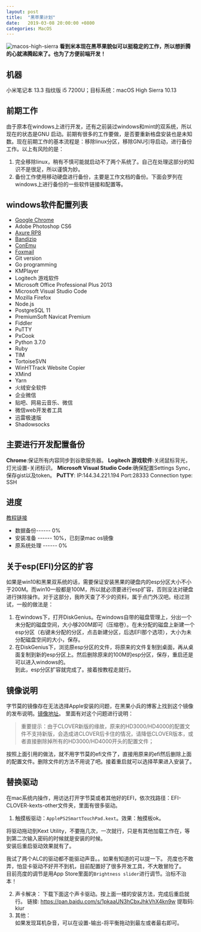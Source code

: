 ```yaml
---
layout: post
title:  "黑苹果计划"
date:   2019-03-08 20:00:00 +0800
categories: MacOS
---
```


![macos-high-sierra](https://user-images.githubusercontent.com/21136420/53999869-1a0a1b00-4180-11e9-8c8b-8b564e12ff99.jpg)
__看到米本现在黑苹果貌似可以挺稳定的工作，所以想折腾的心就沸腾起来了。也为了方便前端开发！__
## 机器

小米笔记本 13.3 指纹版 i5 7200U；目标系统：macOS High Sierra 10.13

## 前期工作

由于原本在windows上进行开发，还有之前装过windows和mint的双系统，所以现在的状态是GNU 启动。前期有很多的工作要做，是否要重新格盘安装也是未知数。现在前期工作的基本流程是：移除linux分区，移除GNU引导启动，进行备份工作。以上有风险的是：
1. 完全移除linux，稍有不慎可能就启动不了两个系统了。自己在处理这部分的知识不是很足，所以谨慎为妙。
2. 备份工作使用移动硬盘进行备份，主要是工作文档的备份。下面会罗列在windows上进行备份的一些软件链接和配置等。

## windows软件配置列表

- [Google Chrome](https://www.google.com/chrome/)
- Adobe Photoshop CS6
- [Axure RP8](https://www.axure.com/)
- [Bandizip](https://cn.bandisoft.com/bandizip/)
- [ConEmu](https://conemu.github.io/)
- [Foxmail](https://www.foxmail.com/)
- Git version
- Go programming
- KMPlayer
- Logitech 游戏软件
- Microsoft Office Professional Plus 2013
- Microsoft Visual Studio Code 
- Mozilla Firefox
- Node.js
- PostgreSQL 11
- PremiumSoft Navicat Premium
- Fiddler
- PuTTY
- PxCook
- Python 3.7.0
- Ruby
- TIM
- TortoiseSVN
- WinHTTrack Website Copier
- XMind
- Yarn
- 火绒安全软件
- 企业微信
- 贴吧、网易云音乐、微信
- 微信web开发者工具
- 迅雷极速版
- Shadowsocks

## 主要进行开发配置备份

__Chrome__:保证所有内容同步到谷歌服务器。
__Logitech 游戏软件__:关闭鼠标背光，灯光设置-关闭标识。
__Microsoft Visual Studio Code__:确保配置Settings Sync，保存gist以及token。
__PuTTY__: IP:144.34.221.194 Port:28333 Connection type: SSH

## 进度

[教程链接](https://blog.str-mo.com/tech/217/)
- 数据备份------ 0%
- 安装准备 ------ 10%，已刻录mac os镜像
- 原系统处理 ------ 0%

## 关于esp(EFI)分区的扩容

如果是win10和黑果双系统的话，需要保证安装黑果的硬盘内的esp分区大小不小于200M。而win10一般都是100M，所以就必须要进行esp扩容，否则没法对硬盘进行抹除操作。对于这部分，我昨天查了不少的资料，属于点门外汉吧。经过测试，一般的做法是：
1. 在windows下，打开DiskGenius。在windows自带的磁盘管理上，分出一个未分配的磁盘空间，大小够200M即可（压缩卷）。在未分配的磁盘上新建一个esp分区（右键未分配的分区，点击新建分区，后选EFI那个选项），大小为未分配磁盘空间的大小，保存。
2. 在DiskGenius下，浏览原esp分区的文件，将原来的文件复制到桌面，再从桌面复制到新的esp分区上。然后删除原来的100M的esp分区，保存，重启还是可以进入windows的。  
到此，esp分区扩容就完成了。接着按教程走就行。

## 镜像说明

字节莫的镜像存在无法选择Apple安装的问题，在黑果小兵的博客上找到这个镜像的发布说明。[镜像地址](https://blog.daliansky.net/macOS-High-Sierra-10.13.6-17G65-Release-Version-with-Clover-4596-original-mirror.html)。
里面有对这个问题进行说明：  
> 重要提示：由于CLOVER新版的缘故，原来的HD3000/HD4000的配置文件不支持新版，会造成进CLOVER后卡住的情况，请降低CLOVER版本，或者直接删除掉所有的HD3000/HD4000开头的配置文件；

按照上面引用的做法，就不用字节莫的efi文件了，直接用原来的efi然后删除上面的配置文件。删除文件的方法不用说了吧。接着重启就可以选择苹果进入安装了。

## 替换驱动

在mac系统内操作，用访达打开字节莫或者其他好的EFI，依次找路径：EFI-CLOVER-kexts-other文件夹，里面有很多驱动。
1. 触摸板驱动：`ApplePS2SmartTouchPad.kext`。效果：触摸板ok。  

将驱动拖动到Kext Utility，不要拖几次，一次就行，只是有其他加载工作在，等到第二次输入密码的时候就是安装的时候。  
安装后重启驱动效果就有了。

我试了两个ALC的驱动都不能驱动声音。。如果有知道的可以提一下。
亮度也不敢弄，怕显卡驱动不好开不到机，目前配置好了很多开发工具，不大敢冒险了。  
目前亮度的调节是用App Store里面的`Brightness slider`进行调节。治标不治本！

2. 声卡解决：
下载下面这个声卡驱动。按上面一楼的安装方法，完成后重启就行。
链接: https://pan.baidu.com/s/1pkaaUN3hCbxJhkVhX4kn9w 提取码: kiur 
3. 其他：  
如果发现耳机杂音，可以在设置-输出-将平衡拖动到最左或者最右即可。